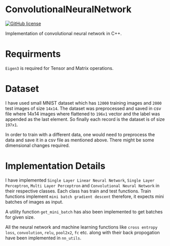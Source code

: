 # ConvolutionalNeuralNetwork
[![GitHub license](https://img.shields.io/github/license/Abhinav275/ConvolutionalNeuralNetwork)](https://github.com/Abhinav275/ConvolutionalNeuralNetwork/blob/master/LICENSE)

Implementation of convolutional neural network in C++.

# Requirments
```Eigen3``` is required for Tensor and Matrix operations.

# Dataset
I have used small MNIST dataset which has ```12000``` training images and ```2000``` test images of size ```14x14```. The dataset was preprocessed and saved in csv file where 14x14 images where flattened to ```196x1``` vector and the label was appended as the last element. So finally each record is the dataset is of size ```197x1```.

In order to train with a different data, one would need to preprocess the data and save it in a csv file as mentioned above. There might be some dimensional changes required. 

# Implementation Details
I have implemented ```Single Layer Linear Neural Network```, ```Single Layer Perceptron```, ```Multi Layer Perceptron``` and ```Convolutional Neural Network``` in their respective classes. Each class has train and test functions. Train functions implement ```mini batch gradient descent``` therefore, it expects mini batches of images as input.

A utility function ```get_mini_batch``` has also been implemented to get batches for given size.

All the neural network and machine learning functions like ```cross entropy loss```, ```convolution```, ```relu```, ```pool2x2```, ```fc``` etc. along with their back propogation have been implemented in ```nn_utils```.
